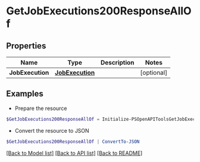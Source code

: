 # GetJobExecutions200ResponseAllOf
## Properties

Name | Type | Description | Notes
------------ | ------------- | ------------- | -------------
**JobExecution** | [**JobExecution**](JobExecution.md) |  | [optional] 

## Examples

- Prepare the resource
```powershell
$GetJobExecutions200ResponseAllOf = Initialize-PSOpenAPIToolsGetJobExecutions200ResponseAllOf  -JobExecution null
```

- Convert the resource to JSON
```powershell
$GetJobExecutions200ResponseAllOf | ConvertTo-JSON
```

[[Back to Model list]](../README.md#documentation-for-models) [[Back to API list]](../README.md#documentation-for-api-endpoints) [[Back to README]](../README.md)

